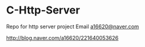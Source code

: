 # C-Http-Server
Repo for http server project
Email a16620@naver.com

http://blog.naver.com/a16620/221640053626
